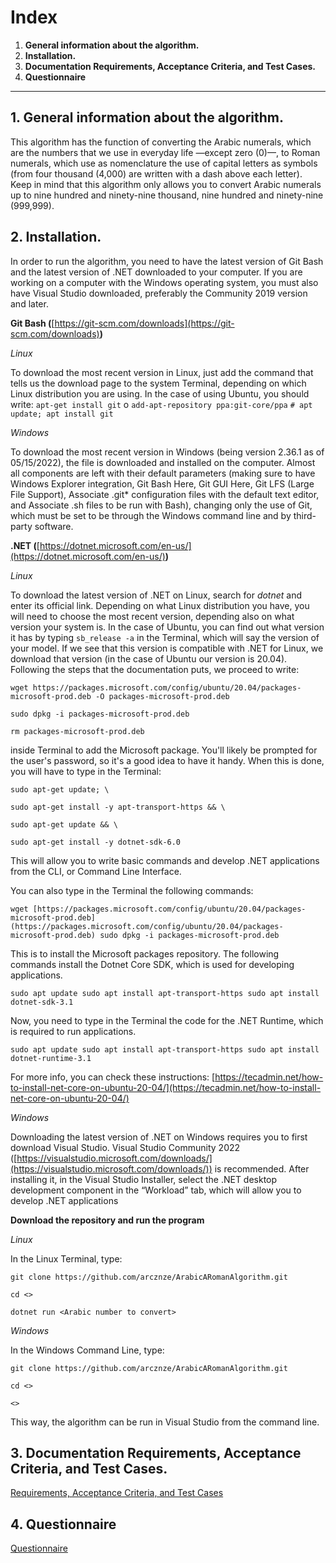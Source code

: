 # Index

1. **General information about the algorithm.**
2. **Installation.**
3. **Documentation Requirements, Acceptance Criteria, and Test Cases.**
4. **Questionnaire**

---

## 1. **General information about the algorithm.**
    
This algorithm has the function of converting the Arabic numerals, which are the numbers that we use in everyday life —except zero (0)—, to Roman numerals, which use as nomenclature the use of capital letters as symbols (from four thousand (4,000) are written with a dash above each letter). Keep in mind that this algorithm only allows you to convert Arabic numerals up to nine hundred and ninety-nine thousand, nine hundred and ninety-nine (999,999).

## 2. **Installation.**
    
In order to run the algorithm, you need to have the latest version of Git Bash and the latest version of .NET downloaded to your computer. If you are working on a computer with the Windows operating system, you must also have Visual Studio downloaded, preferably the Community 2019 version and later.
    
**Git Bash (**[https://git-scm.com/downloads](https://git-scm.com/downloads)**)**
    
*Linux*
    
To download the most recent version in Linux, just add the command that tells us the download page to the system Terminal, depending on which Linux distribution you are using. In the case of using Ubuntu, you should write: `apt-get install git` o `add-apt-repository ppa:git-core/ppa` `# apt update; apt install git`
    
*Windows*

To download the most recent version in Windows (being version 2.36.1 as of 05/15/2022), the file is downloaded and installed on the computer. Almost all components are left with their default parameters (making sure to have Windows Explorer integration, Git Bash Here, Git GUI Here, Git LFS (Large File Support), Associate .git* configuration files with the default text editor, and Associate .sh files to be run with Bash), changing only the use of Git, which must be set to be through the Windows command line and by third-party software.

**.NET (**[https://dotnet.microsoft.com/en-us/](https://dotnet.microsoft.com/en-us/)**)**

*Linux*

To download the latest version of .NET on Linux, search for *dotnet* and enter its official link. Depending on what Linux distribution you have, you will need to choose the most recent version, depending also on what version your system is. In the case of Ubuntu, you can find out what version it has by typing `sb_release -a` in the Terminal, which will say the version of your model. If we see that this version is compatible with .NET for Linux, we download that version (in the case of Ubuntu our version is 20.04). Following the steps that the documentation puts, we proceed to write:

`wget https://packages.microsoft.com/config/ubuntu/20.04/packages-microsoft-prod.deb -O packages-microsoft-prod.deb`

`sudo dpkg -i packages-microsoft-prod.deb`

`rm packages-microsoft-prod.deb`

inside Terminal to add the Microsoft package. You'll likely be prompted for the user's password, so it's a good idea to have it handy. When this is done, you will have to type in the Terminal:

`sudo apt-get update; \`

`sudo apt-get install -y apt-transport-https && \`

`sudo apt-get update && \`

`sudo apt-get install -y dotnet-sdk-6.0`

This will allow you to write basic commands and develop .NET applications from the CLI, or Command Line Interface.

You can also type in the Terminal the following commands:

`wget [https://packages.microsoft.com/config/ubuntu/20.04/packages-microsoft-prod.deb](https://packages.microsoft.com/config/ubuntu/20.04/packages-microsoft-prod.deb)
sudo dpkg -i packages-microsoft-prod.deb`

This is to install the Microsoft packages repository. The following commands install the Dotnet Core SDK, which is used for developing applications.

`sudo apt update
sudo apt install apt-transport-https
sudo apt install dotnet-sdk-3.1`

Now, you need to type in the Terminal the code for the .NET Runtime, which is required to run applications.

`sudo apt update
sudo apt install apt-transport-https
sudo apt install dotnet-runtime-3.1`

For more info, you can check these instructions: [https://tecadmin.net/how-to-install-net-core-on-ubuntu-20-04/](https://tecadmin.net/how-to-install-net-core-on-ubuntu-20-04/)

*Windows*

Downloading the latest version of .NET on Windows requires you to first download Visual Studio. Visual Studio Community 2022 ([https://visualstudio.microsoft.com/downloads/](https://visualstudio.microsoft.com/downloads/)) is recommended. After installing it, in the Visual Studio Installer, select the .NET desktop development component in the “Workload” tab, which will allow you to develop .NET applications

**Download the repository and run the program**

*Linux*

In the Linux Terminal, type:

`git clone https://github.com/arcznze/ArabicARomanAlgorithm.git`

`cd <>`

`dotnet run <Arabic number to convert>`

*Windows*

In the Windows Command Line, type:

`git clone https://github.com/arcznze/ArabicARomanAlgorithm.git`

`cd <>`

`<>`

This way, the algorithm can be run in Visual Studio from the command line.

## 3. **Documentation Requirements, Acceptance Criteria, and Test Cases.**

[Requirements, Acceptance Criteria, and Test Cases](docs/Documentation.md)
    
## 4. **Questionnaire**

[Questionnaire](docs/Cuestionario.md)
